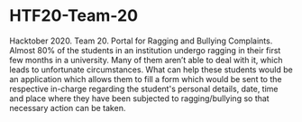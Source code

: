 # HTF20-Team-20
Hacktober 2020. Team 20.
Portal for Ragging and Bullying Complaints. Almost 80% of the students in an institution undergo ragging in their first few months in a university. Many of them aren’t able to deal with it, which leads to unfortunate circumstances. What can help these students would be an application which allows them to fill a form which would be sent to the respective in-charge regarding the student's personal details, date, time and place where they have been subjected to ragging/bullying so that necessary action can be taken.

